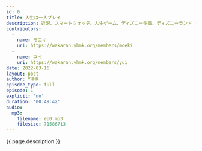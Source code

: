 ```yaml
---
id: 0
title: 人生は一人プレイ
description: 近況、スマートウォッチ、人生ゲーム、ディズニー作品、ディズニーランド などについて話しました。
contributors:
  - 
    name: モエキ
    uri: https://wakaran.yhmk.org/members/moeki
  -
    name: ユイ
    uri: https://wakaran.yhmk.org/members/yui
date: 2022-03-16
layout: post
author: YHMK
episdoe_type: full
episode: 1
explicit: 'no'
duration: '00:49:42'
audio:
  mp3:
    filename: ep0.mp3
    filesize: 71586713
---
```


{{ page.description }}
